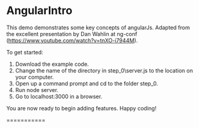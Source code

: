 AngularIntro
============

This demo demonstrates some key concepts of angularJs. Adapted from the excellent presentation by Dan Wahlin at ng-conf (https://www.youtube.com/watch?v=tnXO-i7944M).

To get started:
  1. Download the example code.
  2. Change the name of the directory in step_0\server.js to the location on your computer.
  3. Open up a command prompt and cd to the folder step_0.
  4. Run node server.
  5. Go to localhost:3000 in a browser.

You are now ready to begin adding features. Happy coding!

===========

